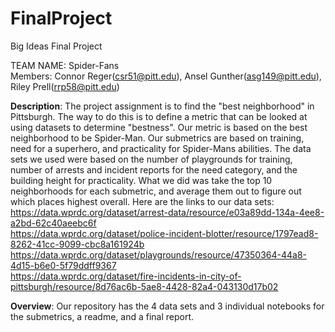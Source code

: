# FinalProject
Big Ideas Final Project <br>

TEAM NAME: Spider-Fans <br>
Members: Connor Reger(csr51@pitt.edu), Ansel Gunther(asg149@pitt.edu), Riley Prell(rrp58@pitt.edu) <br>

**Description**: The project assignment is to find the "best neighborhood" in Pittsburgh. The way to do this is to define a metric that can be looked at using datasets to determine "bestness". Our metric is based on the best neighborhood to be Spider-Man. Our submetrics are based on training, need for a superhero, and practicality for Spider-Mans abilities. The data sets we used were based on the number of playgrounds for training, number of arrests and incident reports for the need category, and the building height for practicality. What we did was take the top 10 neighborhoods for each submetric, and average them out to figure out which places highest overall. Here are the links to our data sets: <br>
https://data.wprdc.org/dataset/arrest-data/resource/e03a89dd-134a-4ee8-a2bd-62c40aeebc6f <br>
https://data.wprdc.org/dataset/police-incident-blotter/resource/1797ead8-8262-41cc-9099-cbc8a161924b <br>
https://data.wprdc.org/dataset/playgrounds/resource/47350364-44a8-4d15-b6e0-5f79ddff9367 <br>
https://data.wprdc.org/dataset/fire-incidents-in-city-of-pittsburgh/resource/8d76ac6b-5ae8-4428-82a4-043130d17b02 <br>



**Overview**: Our repository has the 4 data sets and 3 individual notebooks for the submetrics, a readme, and a final report.